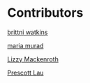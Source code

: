 # Contributors

[brittni watkins](https://github.com/blwatkins)

[maria murad](https://github.com/mariamuradd)

[Lizzy Mackenroth](https://github.com/lmackenroth)

[Prescott Lau](https://github.com/bikeracer9)